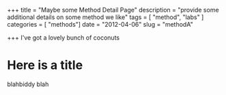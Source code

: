 +++
title = "Maybe some Method Detail Page"
description = "provide some additional details on some method we like"
tags = [ "method", "labs" ]
categories = [ "methods"]
date = "2012-04-06"
slug = "methodA"

+++
I've got a lovely bunch of coconuts

# Here is a title

blahbiddy blah